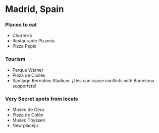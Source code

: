 # Madrid, Spain

### Places to eat
- Churrería
- Restaurante Pizzería
- Pizza Pepis

### Tourism
- Parque Warner
- Plaza de Cibiles
- Santiago Bernabéu Stadium. ¡This can cause conflicts with Barcelona supporters!

### Very Secret spots from locals
- Museo de Cera
- Plaza de Colón
- Museo Thyssen
- New placeju
